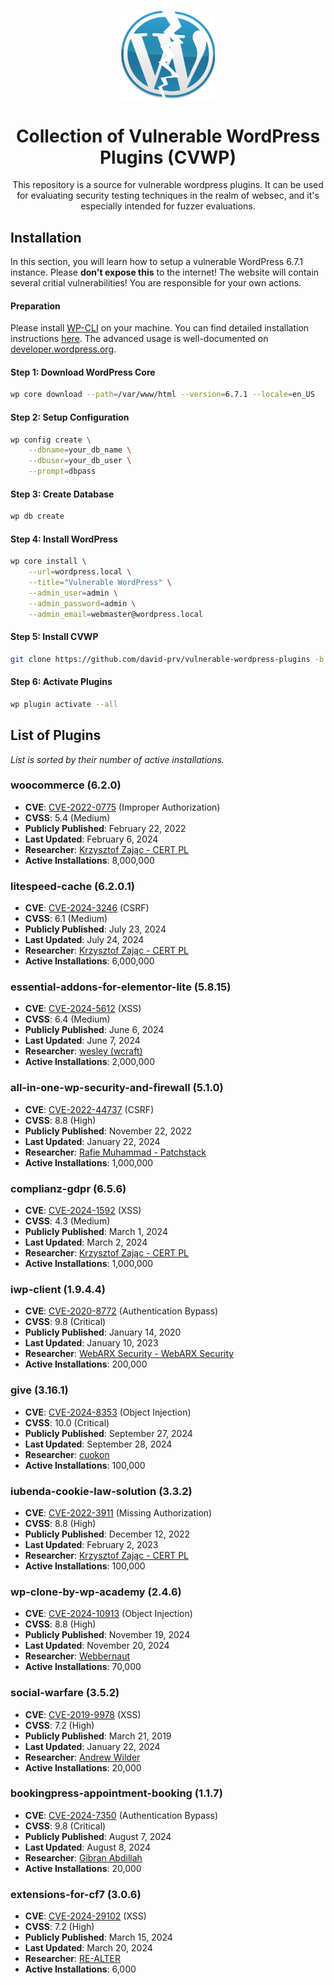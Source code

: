 <p align="center">
 <img src="cvwp-logo.png" alt="CVWP Logo" width="150">
</p>

<h1 align="center">
 Collection of Vulnerable WordPress Plugins (CVWP)
</h1>
<p align="center">
This repository is a source for vulnerable wordpress plugins. It can be used for evaluating security testing techniques in the realm of websec, and it's especially intended for fuzzer evaluations.
</p>

## Installation

In this section, you will learn how to setup a vulnerable WordPress 6.7.1 instance. Please **don't expose this** to the internet!
The website will contain several critial vulnerabilities! You are responsible for your own actions.

#### Preparation

Please install [WP-CLI](https://wp-cli.org/) on your machine. You can find detailed installation instructions [here](https://wp-cli.org/#installation).
The advanced usage is well-documented on [developer.wordpress.org](https://developer.wordpress.org/cli/commands/).

#### Step 1: Download WordPress Core
```bash
wp core download --path=/var/www/html --version=6.7.1 --locale=en_US
```

#### Step 2: Setup Configuration
```bash
wp config create \
    --dbname=your_db_name \
    --dbuser=your_db_user \
    --prompt=dbpass
```

#### Step 3: Create Database
```bash
wp db create
```

#### Step 4: Install WordPress
```bash
wp core install \
    --url=wordpress.local \
    --title="Vulnerable WordPress" \
    --admin_user=admin \
    --admin_password=admin \
    --admin_email=webmaster@wordpress.local
```

#### Step 5: Install CVWP
```bash
git clone https://github.com/david-prv/vulnerable-wordpress-plugins -b main /var/www/html/wp-content/plugins
```

#### Step 6: Activate Plugins
```bash
wp plugin activate --all
```

## List of Plugins

*List is sorted by their number of active installations.*

### woocommerce (6.2.0)
- **CVE**: [CVE-2022-0775](https://www.cve.org/CVERecord?id=CVE-2022-0775) (Improper Authorization)
- **CVSS**:	5.4 (Medium)
- **Publicly Published**: February 22, 2022
- **Last Updated**:	February 6, 2024
- **Researcher**: [Krzysztof Zając - CERT PL](https://www.wordfence.com/threat-intel/vulnerabilities/researchers/krzysztof-zajac)
- **Active Installations**: 8,000,000

### litespeed-cache (6.2.0.1)
- **CVE**: [CVE-2024-3246](https://www.cve.org/CVERecord?id=CVE-2024-3246) (CSRF)
- **CVSS**:	6.1 (Medium)
- **Publicly Published**: July 23, 2024
- **Last Updated**:	July 24, 2024
- **Researcher**: [Krzysztof Zając - CERT PL](https://www.wordfence.com/threat-intel/vulnerabilities/researchers/krzysztof-zajac)
- **Active Installations**: 6,000,000

### essential-addons-for-elementor-lite (5.8.15)
- **CVE**: [CVE-2024-5612](https://www.cve.org/CVERecord?id=CVE-2024-5612) (XSS)
- **CVSS**: 6.4 (Medium)
- **Publicly Published**: June 6, 2024
- **Last Updated**: June 7, 2024
- **Researcher**: [wesley (wcraft)](https://www.wordfence.com/threat-intel/vulnerabilities/researchers/wesley-jhon)
- **Active Installations**: 2,000,000

### all-in-one-wp-security-and-firewall (5.1.0)
- **CVE**: [CVE-2022-44737](https://www.cve.org/CVERecord?id=CVE-2022-44737) (CSRF)
- **CVSS**: 8.8 (High)
- **Publicly Published**: November 22, 2022
- **Last Updated**: January 22, 2024
- **Researcher**: [Rafie Muhammad - Patchstack](https://www.wordfence.com/threat-intel/vulnerabilities/researchers/rafie-muhammad)
- **Active Installations**: 1,000,000

### complianz-gdpr (6.5.6)
- **CVE**: [CVE-2024-1592](https://www.cve.org/CVERecord?id=CVE-2024-1592) (XSS)
- **CVSS**:	4.3 (Medium)
- **Publicly Published**: March 1, 2024
- **Last Updated**:	March 2, 2024
- **Researcher**: [Krzysztof Zając - CERT PL](https://www.wordfence.com/threat-intel/vulnerabilities/researchers/krzysztof-zajac)
- **Active Installations**: 1,000,000

### iwp-client (1.9.4.4)
- **CVE**: [CVE-2020-8772](https://www.cve.org/CVERecord?id=CVE-2020-8772) (Authentication Bypass)
- **CVSS**:	9.8 (Critical)
- **Publicly Published**: January 14, 2020
- **Last Updated**:	January 10, 2023
- **Researcher**: [WebARX Security - WebARX Security](https://www.wordfence.com/threat-intel/vulnerabilities/researchers/webarx-security)
- **Active Installations**: 200,000

### give (3.16.1)
- **CVE**: [CVE-2024-8353](https://www.cve.org/CVERecord?id=CVE-2024-8353) (Object Injection)
- **CVSS**:	10.0 (Critical)
- **Publicly Published**: September 27, 2024
- **Last Updated**:	September 28, 2024
- **Researcher**: [cuokon](https://www.wordfence.com/threat-intel/vulnerabilities/researchers/cuokon)
- **Active Installations**: 100,000

### iubenda-cookie-law-solution (3.3.2)
- **CVE**: [CVE-2022-3911](https://www.cve.org/CVERecord?id=CVE-2022-3911) (Missing Authorization)
- **CVSS**:	8.8 (High)
- **Publicly Published**: December 12, 2022
- **Last Updated**:	February 2, 2023
- **Researcher**: [Krzysztof Zając - CERT PL](https://www.wordfence.com/threat-intel/vulnerabilities/researchers/krzysztof-zajac)
- **Active Installations**: 100,000

### wp-clone-by-wp-academy (2.4.6)
- **CVE**: [CVE-2024-10913](https://www.cve.org/CVERecord?id=CVE-2024-10913) (Object Injection)
- **CVSS**:	8.8 (High)
- **Publicly Published**: November 19, 2024
- **Last Updated**:	November 20, 2024
- **Researcher**: [Webbernaut](https://www.wordfence.com/threat-intel/vulnerabilities/researchers/webbernaut)
- **Active Installations**: 70,000

### social-warfare (3.5.2)
- **CVE**: [CVE-2019-9978](https://www.cve.org/CVERecord?id=CVE-2019-9978) (XSS)
- **CVSS**:	7.2 (High)
- **Publicly Published**: March 21, 2019
- **Last Updated**:	January 22, 2024
- **Researcher**: [Andrew Wilder](https://www.wordfence.com/threat-intel/vulnerabilities/researchers/andrew-wilder)
- **Active Installations**: 20,000

### bookingpress-appointment-booking (1.1.7)
- **CVE**: [CVE-2024-7350](https://www.cve.org/CVERecord?id=CVE-2024-7350) (Authentication Bypass)
- **CVSS**:	9.8 (Critical)
- **Publicly Published**: August 7, 2024
- **Last Updated**:	August 8, 2024
- **Researcher**: [Gibran Abdillah](https://www.wordfence.com/threat-intel/vulnerabilities/researchers/gibran-abdillah)
- **Active Installations**: 20,000

### extensions-for-cf7 (3.0.6)
- **CVE**: [CVE-2024-29102](https://www.cve.org/CVERecord?id=CVE-2024-29102) (XSS)
- **CVSS**:	7.2 (High)
- **Publicly Published**: March 15, 2024
- **Last Updated**:	March 20, 2024
- **Researcher**: [RE-ALTER](https://www.wordfence.com/threat-intel/vulnerabilities/researchers/vladislav-pokrovsky)
- **Active Installations**: 6,000